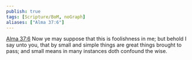 ```yaml
---
publish: true
tags: [Scripture/BoM, noGraph]
aliases: ["Alma 37:6"]
---
```

[Alma 37:6](https://churchofjesuschrist.org/study/scriptures/bofm/alma/37?lang=eng&id=p6#p6) Now ye may suppose that this is foolishness in me; but behold I say unto you, that by small and simple things are great things brought to pass; and small means in many instances doth confound the wise.
